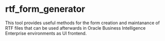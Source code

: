 # rtf_form_generator
This tool provides useful methods for the form creation and maintanance of RTF files that can be used afterwards in Oracle Business Intelligence Enterprise environments as UI frontend.
